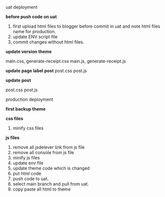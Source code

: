 uat deployment 


**before push code on uat**
1. first upload html files to blogger before commit in uat and note html files name for production.
2. update ENV script file
3. commit changes without html files.


**update version theme**

main.css, generate-receipt.css
main.js, generate-receipt.js



**update page label post**
post.css
post.js


**update post**

post.css
post.js




production deployment

**first backup theme**

**css files**
1. minify css files

 **js files**
1. remove all jsdelever link from js file
1. remove all console from js file 
2. minify js files
3. update env file
3. update theme code which is changed
3. put html code
5. push code to uat.
6. select main branch and pull from uat.
7. copy paste all html to theme

